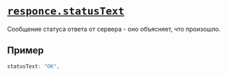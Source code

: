 # [`responce.statusText`](../index.md)

Сообщение статуса ответа от сервера - оно объясняет, что произошло.

## Пример

```js
statusText: "OK",
```
